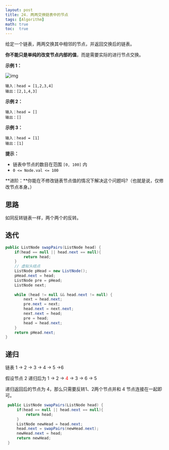 ```yaml
---
layout: post
title: 24. 两两交换链表中的节点
tags: [Algorithm]
math: true
toc:  true
---
```


给定一个链表，两两交换其中相邻的节点，并返回交换后的链表。

**你不能只是单纯的改变节点内部的值**，而是需要实际的进行节点交换。

**示例 1：**

![img](https://assets.leetcode.com/uploads/2020/10/03/swap_ex1.jpg)

```
输入：head = [1,2,3,4]
输出：[2,1,4,3]
```

**示例 2：**

```
输入：head = []
输出：[]
```

**示例 3：**

```
输入：head = [1]
输出：[1]
```

**提示：**

- 链表中节点的数目在范围 `[0, 100]` 内
- `0 <= Node.val <= 100`

**进阶：**你能在不修改链表节点值的情况下解决这个问题吗?（也就是说，仅修改节点本身。）

## 思路

如同反转链表一样，两个两个的反转。

## 迭代

```java
public ListNode swapPairs(ListNode head) {
    if(head == null || head.next == null){
        return head;
    }
    // 虚拟头结点
    ListNode pHead = new ListNode();
    pHead.next = head;
    ListNode pre = pHead;
    ListNode next;
    
    while (head != null && head.next != null) {
        next = head.next;
        pre.next = next;
        head.next = next.next;
        next.next = head;
        pre = head;
        head = head.next;
    }
    return pHead.next;
}
```

## 递归

链表 1 -> 2 -> 3 -> 4 -> 5 ->6

假设节点 2 递归后为 1 -> 2 -> <font color='red'> 4 </font> -> 3 -> 6 -> 5

递归返回后的节点为 4，那么只需要反转1、2两个节点并和 4 节点连接在一起即可。

```java
 public ListNode swapPairs(ListNode head) {
     if(head == null || head.next == null){
         return head;
     }
     ListNode newHead = head.next;
     head.next = swapPairs(newHead.next);
     newHead.next = head;
     return newHead;
 }
```

